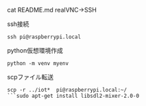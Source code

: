 cat README.md
realVNC→SSH

ssh接続
```
ssh pi@raspberrypi.local
```
python仮想環境作成
```
python -m venv myenv
```

scpファイル転送
```
scp -r ../iot*  pi@raspberrypi.local:~/
```sudo apt-get install libsdl2-mixer-2.0-0